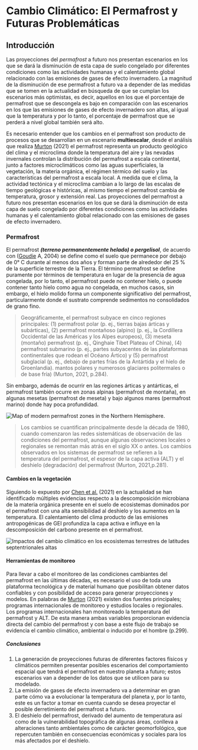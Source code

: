 # Cambio Climático: El Permafrost y Futuras Problemáticas 

## Introducción 
Las proyecciones del _permafrost_ a futuro nos presentan escenarios en los que se dará la disminución de esta capa de suelo congelado por diferentes condiciones como las actividades humanas y el calentamiento global relacionado con las emisiones de gases de efecto invernadero. La magnitud de la disminución de ese permafrost a futuro va a depender de las medidas que se tomen en la actualidad en búsqueda de que se cumplan los escenarios más optimistas, es decir, aquellos en los que el porcentaje de permafrost que se descongela es bajo en comparación con las escenarios en los que las emisiones de gases de efecto invernadero son altas, al igual que la temperatura y por lo tanto, el porcentaje de permafrost que se perderá a nivel global también será alto.

Es necesario entender que los cambios en el permafrost son producto de procesos que se desarrollan en un escenario **multiescalar**, desde el análisis que realiza [Murton](https://www.sciencedirect.com/science/article/pii/B9780128215753000141?via%3Dihub) (2021) el permafrost representa un producto geológico del clima y el microclima donde la temperatura del aire y las nevadas invernales controlan la distribución del permafrost a escala continental, junto a factores microclimáticos como las aguas superficiales, la vegetación, la materia orgánica, el régimen térmico del suelo y las características del permafrost a escala local. A medida que el clima, la actividad tectónica y el microclima cambian a lo largo de las escalas de tiempo geológicas e históricas, al mismo tiempo el permafrost cambia de temperatura, grosor y extensión real. Las proyecciones del permafrost a futuro nos presentan escenarios en los que se dará la disminución de esta capa de suelo congelado por diferentes condiciones como las actividades humanas y el calentamiento global relacionado con las emisiones de gases de efecto invernadero. 

### Permafrost 
El permafrost **_(terreno permanentemente helado) o pergelisol_**, de acuerdo con ([Goudie](https://courses.ess.washington.edu/ess-306/links/Goudie_Encyclopedia_of_Geomorphology.pdf) A, 2004) se define como el suelo que permanece por debajo de 0° C durante al menos dos años y forman parte de alrededor del 25 % de la superficie terrestre de la Tierra. El término permafrost se define puramente por términos de temperatura en lugar de la presencia de agua congelada, por lo tanto, el permafrost puede no contener hielo, o puede contener tanto hielo como agua no congelada, en muchos casos, sin embargo, el hielo molido forma un componente significativo del permafrost, particularmente donde el sustrato comprende sedimentos no consolidados de grano fino.

> Geográficamente, el permafrost subyace en cinco regiones principales: (1) permafrost polar (p. ej., tierras bajas árticas y subárticas), (2) permafrost montañoso (alpino) (p. ej., la Cordillera Occidental de las Américas y los Alpes europeos), (3) meseta (montaño) permafrost (p. ej., Qinghaie Tibet Plateau of China), (4) permafrost submarino (p. ej., partes subyacentes de las plataformas continentales que rodean el Océano Ártico) y (5) permafrost subglacial (p. ej., debajo de partes frías de la Antártida y el hielo de Groenlandia). mantos polares y numerosos glaciares politermales o de base fría) (Murton, 2021, p.284).

Sin embargo, además de ocurrir en las regiones árticas y antárticas, el permafrost también ocurre en zonas alpinas (permafrost de montaña), en algunas mesetas (permafrost de meseta) y bajo algunos mares (permafrost marino) donde hay poca profundidad. 

![Map of modern permafrost zones in the Northern Hemisphere.](https://ars.els-cdn.com/content/image/3-s2.0-B9780128215753000141-f14-01-9780128215753.jpg)


> Los cambios se cuantifican principalmente desde la década de 1980, cuando comenzaron las redes sistemáticas de observación de las condiciones del permafrost, aunque algunas observaciones locales o regionales se remontan más atrás en el siglo XX o antes. Los cambios observados en los sistemas de permafrost se refieren a la temperatura del permafrost, el espesor de la capa activa (ALT) y el deshielo (degradación) del permafrost (Murton, 2021,p.281).

#### Cambios en la vegetación 
Siguiendo lo expuesto por [Chen et al.](https://www.nature.com/articles/s41558-021-01011-y.pdf?origin=ppub) (2021) en la actualidad se han identificado múltiples evidencias respecto a la descomposición microbiana de la materia orgánica presente en el suelo de ecosistemas dominados por el permafrost con una alta sensibilidad al deshielo y los aumentos en la temperatura. El calentamiento del clima producto de las emisiones antropogénicas de GEI profundiza la capa activa e influye en la descomposición del carbono presente en el permafrost.

![](https://media.springernature.com/full/springer-static/image/art%3A10.1038%2Fs41558-021-01011-y/MediaObjects/41558_2021_1011_Fig4_HTML.png?as=webp "Impactos del cambio climático en los ecosistemas terrestres de latitudes septentrionales altas")

#### Herramientas de monitoreo

Para llevar a cabo el monitoreo de las condiciones cambiantes del permafrost en las últimas décadas, es necesario el uso de toda una plataforma tecnológica y de material humano que posibilitan obtener datos confiables y con posibilidad de acceso para generar proyecciones y modelos. En palabras de [Murton](https://www.sciencedirect.com/science/article/pii/B9780128215753000141?via%3Dihub) (2021) existen dos fuentes principales; programas internacionales de monitoreo y estudios locales o regionales. Los programas internacionales han monitoreado la temperatura del permafrost y ALT. De esta manera ambas variables proporcionan evidencia directa del cambio del permafrost y con base a este flujo de trabajo se evidencia el cambio climático, ambiental o inducido por el hombre (p.299).

##### Conclusiones 

1. La generación de proyecciones futuras de diferentes factores físicos y climáticos permiten presentar posibles escenarios del comportamiento espacial que tendrá el permafrost en nuestro planeta a futuro; estos escenarios van a depender de los datos que se utilicen para su modelado.
2. La emisión de gases de efecto invernadero va a determinar en gran parte cómo va a evolucionar la temperatura del planeta y, por lo tanto, este es un factor a tomar en cuenta cuando se desea proyectar el posible derretimiento del permafrost a futuro. 
3. El deshielo del permafrost, derivado del aumento de temperatura así como de la vulnerabilidad topográfica de algunas áreas, conlleva a alteraciones tanto ambientales como de carácter geomorfológico, que repercuten también en consecuencias económicas y sociales para los más afectados por el deshielo. 

